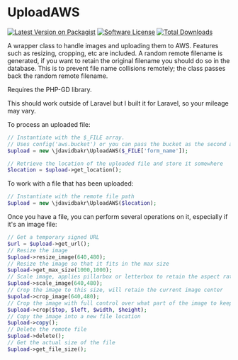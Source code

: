 # UploadAWS

[![Latest Version on Packagist][ico-version]][link-packagist]
[![Software License][ico-license]](LICENSE.md)
[![Total Downloads][ico-downloads]][link-downloads]

A wrapper class to handle images and uploading them to AWS. Features such as resizing, cropping, etc are included.  A random remote filename is generated, if you want to retain the original filename you should do so in the database.  This is to prevent file name collisions remotely; the class passes back the random remote filename.

Requires the PHP-GD library.

This should work outside of Laravel but I built it for Laravel, so your mileage may vary.

To process an uploaded file:

```php
// Instantiate with the $_FILE array.
// Uses config('aws.bucket') or you can pass the bucket as the second argument of the constructor.
$upload = new \jdavidbakr\UploadAWS($_FILE['form_name']);

// Retrieve the location of the uploaded file and store it somewhere
$location = $upload->get_location();
```

To work with a file that has been uploaded:
```php
// Instantiate with the remote file path
$upload = new \jdavidbakr\UploadAWS($location);
```

Once you have a file, you can perform several operations on it, especially if it's an image file:
```php
// Get a temporary signed URL
$url = $upload->get_url();
// Resize the image
$upload->resize_image(640,480);
// Resize the image so that it fits in the max size
$upload->get_max_size(1000,1000);
// Scale image, applies pillarbox or letterbox to retain the aspect ratio
$upload->scale_image(640,480);
// Crop the image to this size, will retain the current image center
$upolad->crop_image(640,480);
// Crop the image with full control over what part of the image to keep
$upload->crop($top, $left, $width, $height);
// Copy the image into a new file location
$upload->copy();
// Delete the remote file
$upload->delete();
// Get the actual size of the file
$upload->get_file_size();
```

[ico-version]: https://img.shields.io/packagist/v/jdavidbakr/upload-aws.svg?style=flat-square
[ico-license]: https://img.shields.io/badge/license-MIT-brightgreen.svg?style=flat-square
[ico-downloads]: https://img.shields.io/packagist/dt/jdavidbakr/upload-aws.svg?style=flat-square

[link-packagist]: https://packagist.org/packages/jdavidbakr/upload-aws
[link-downloads]: https://packagist.org/packages/jdavidbakr/upload-aws
[link-author]: https://github.com/jdavidbakr
[link-contributors]: ../../contributors
